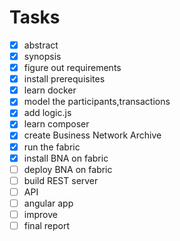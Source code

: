 # Tasks
- [x] abstract
- [x] synopsis
- [x] figure out requirements
- [x] install prerequisites
- [x] learn docker
- [x] model the participants,transactions
- [x] add logic.js
- [x] learn composer
- [x] create Business Network Archive
- [x] run the fabric 
- [x] install BNA on fabric
- [ ] deploy BNA on fabric
- [ ] build REST server
- [ ] API
- [ ] angular app
- [ ] improve
- [ ] final report
